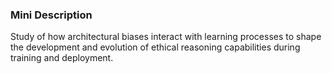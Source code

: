### Mini Description

Study of how architectural biases interact with learning processes to shape the development and evolution of ethical reasoning capabilities during training and deployment.
